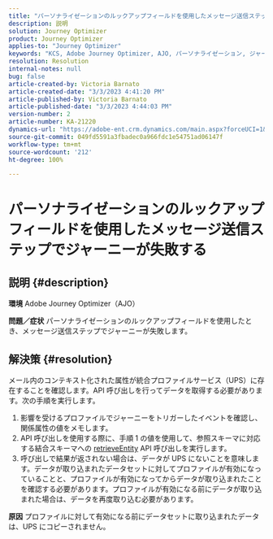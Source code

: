 ```yaml
---
title: "パーソナライゼーションのルックアップフィールドを使用したメッセージ送信ステップでジャーニーが失敗する"
description: 説明
solution: Journey Optimizer
product: Journey Optimizer
applies-to: "Journey Optimizer"
keywords: "KCS, Adobe Journey Optimizer, AJO, パーソナライゼーション, ジャーニーの失敗"
resolution: Resolution
internal-notes: null
bug: false
article-created-by: Victoria Barnato
article-created-date: "3/3/2023 4:41:20 PM"
article-published-by: Victoria Barnato
article-published-date: "3/3/2023 4:44:03 PM"
version-number: 2
article-number: KA-21220
dynamics-url: "https://adobe-ent.crm.dynamics.com/main.aspx?forceUCI=1&pagetype=entityrecord&etn=knowledgearticle&id=645a1537-e2b9-ed11-83fe-6045bd006b25"
source-git-commit: 049fd5591a3fbadec0a966fdc1e54751ad06147f
workflow-type: tm+mt
source-wordcount: '212'
ht-degree: 100%

---
```


# パーソナライゼーションのルックアップフィールドを使用したメッセージ送信ステップでジャーニーが失敗する

## 説明 {#description}

<b>環境</b>
Adobe Journey Optimizer（AJO）


<b>問題／症状</b>
パーソナライゼーションのルックアップフィールドを使用したとき、メッセージ送信ステップでジャーニーが失敗します。


## 解決策 {#resolution}


メール内のコンテキスト化された属性が統合プロファイルサービス（UPS）に存在することを確認します。API 呼び出しを行ってデータを取得する必要があります。次の手順を実行します。

1. 影響を受けるプロファイルでジャーニーをトリガーしたイベントを確認し、関係属性の値をメモします。
2. API 呼び出しを使用する際に、手順 1 の値を使用して、参照スキーマに対応する結合スキーマへの [retrieveEntity](https://developer.adobe.com/experience-platform-apis/references/profile/#tag/Entities/operation/retrieveEntity) API 呼び出しを実行します。
3. 呼び出しで結果が返されない場合は、データが UPS にないことを意味します。データが取り込まれたデータセットに対してプロファイルが有効になっていることと、プロファイルが有効になってからデータが取り込まれたことを確認する必要があります。プロファイルが有効になる前にデータが取り込まれた場合は、データを再度取り込む必要があります。



<b>原因</b>
プロファイルに対して有効になる前にデータセットに取り込まれたデータは、UPS にコピーされません。
